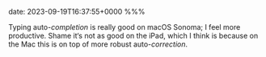 date: 2023-09-19T16:37:55+0000
%%%

Typing auto-_completion_ is really good on macOS Sonoma; I feel more productive. Shame it‘s not as good on the iPad, which I think is because on the Mac this is on top of more robust auto-_correction_.
